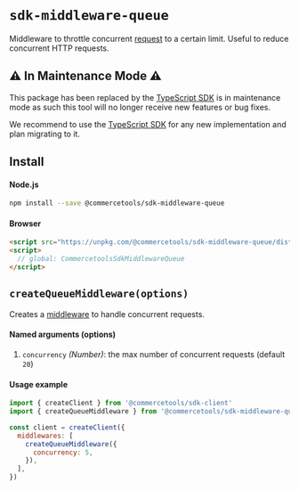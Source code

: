 # `sdk-middleware-queue`

Middleware to throttle concurrent [request](/sdk/Glossary#clientrequest) to a certain limit. Useful to reduce concurrent HTTP requests.

## ⚠️ In Maintenance Mode ⚠️

This package has been replaced by the <a href="https://docs.commercetools.com/sdk/typescript-sdk">TypeScript SDK</a> is in maintenance mode as such this tool will no longer receive new features or bug fixes.

We recommend to use the <a href="https://docs.commercetools.com/sdk/typescript-sdk">TypeScript SDK</a> for any new implementation and plan migrating to it.

## Install

#### Node.js

```bash
npm install --save @commercetools/sdk-middleware-queue
```

#### Browser

```html
<script src="https://unpkg.com/@commercetools/sdk-middleware-queue/dist/commercetools-sdk-middleware-queue.umd.min.js"></script>
<script>
  // global: CommercetoolsSdkMiddlewareQueue
</script>
```

## `createQueueMiddleware(options)`

Creates a [middleware](/sdk/Glossary#middleware) to handle concurrent requests.

#### Named arguments (options)

1.  `concurrency` _(Number)_: the max number of concurrent requests (default `20`)

#### Usage example

```js
import { createClient } from '@commercetools/sdk-client'
import { createQueueMiddleware } from '@commercetools/sdk-middleware-queue'

const client = createClient({
  middlewares: [
    createQueueMiddleware({
      concurrency: 5,
    }),
  ],
})
```
